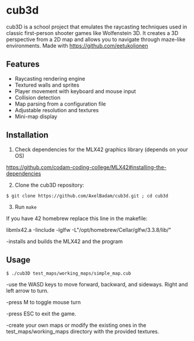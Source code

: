 # cub3d

cub3D is a school project that emulates the raycasting techniques used in classic first-person shooter games like Wolfenstein 3D. It creates a 3D perspective from a 2D map and allows you to navigate through maze-like environments. Made with https://github.com/eetukoljonen 

## Features

- Raycasting rendering engine
- Textured walls and sprites
- Player movement with keyboard and mouse input
- Collision detection
- Map parsing from a configuration file
- Adjustable resolution and textures
- Mini-map display

## Installation

1. Check dependencies for the MLX42 graphics library (depends on your OS)

https://github.com/codam-coding-college/MLX42#installing-the-dependencies

2. Clone the cub3D repository:

```
$ git clone https://github.com/AxelBadam/cub3d.git ; cd cub3d
```

3. Run `make`

If you have 42 homebrew replace this line in the makefile:

libmlx42.a -Iinclude -lglfw -L"/opt/homebrew/Cellar/glfw/3.3.8/lib/"

-installs and builds the MLX42 and the program

## Usage
   
```
$ ./cub3D test_maps/working_maps/simple_map.cub
```

-use the WASD keys to move forward, backward, and sideways. Right and left arrow to turn.

-press M to toggle mouse turn

-press ESC to exit the game.

-create your own maps or modify the existing ones in the test_maps/working_maps directory with the provided textures.

